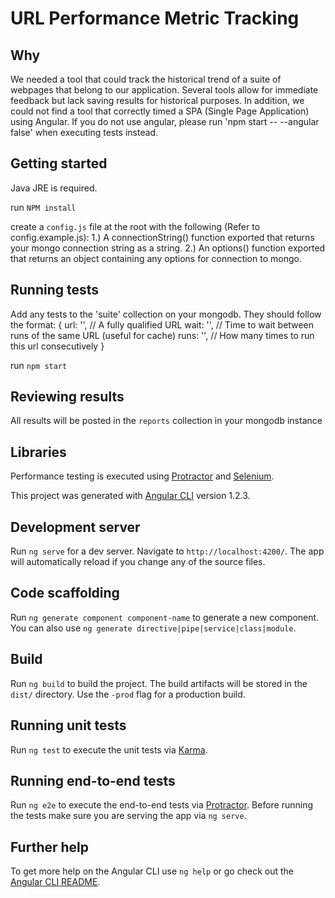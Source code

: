 # URL Performance Metric Tracking

## Why
We needed a tool that could track the historical trend of a suite of webpages that belong to our application.
Several tools allow for immediate feedback but lack saving results for historical purposes. In addition, we could not find
a tool that correctly timed a SPA (Single Page Application) using Angular. If you do not use angular, please run 'npm start -- --angular false'
when executing tests instead.

## Getting started

Java JRE is required.

run `NPM install`

create a `config.js` file at the root with the following (Refer to config.example.js):
  1.) A connectionString() function exported that returns your mongo connection string as a string.
  2.) An options() function exported that returns an object containing any options for connection to mongo.

## Running tests

Add any tests to the 'suite' collection on your mongodb. They should follow the format:
  {
    url: '', // A fully qualified URL
    wait: '', // Time to wait between runs of the same URL (useful for cache)
    runs: '', // How many times to run this url consecutively
  }

run `npm start`

## Reviewing results
All results will be posted in the `reports` collection in your mongodb instance

## Libraries
Performance testing is executed using [Protractor](http://www.protractortest.org/) and [Selenium](http://www.seleniumhq.org/projects/webdriver/).

This project was generated with [Angular CLI](https://github.com/angular/angular-cli) version 1.2.3.

## Development server

Run `ng serve` for a dev server. Navigate to `http://localhost:4200/`. The app will automatically reload if you change any of the source files.

## Code scaffolding

Run `ng generate component component-name` to generate a new component. You can also use `ng generate directive|pipe|service|class|module`.

## Build

Run `ng build` to build the project. The build artifacts will be stored in the `dist/` directory. Use the `-prod` flag for a production build.

## Running unit tests

Run `ng test` to execute the unit tests via [Karma](https://karma-runner.github.io).

## Running end-to-end tests

Run `ng e2e` to execute the end-to-end tests via [Protractor](http://www.protractortest.org/).
Before running the tests make sure you are serving the app via `ng serve`.

## Further help

To get more help on the Angular CLI use `ng help` or go check out the [Angular CLI README](https://github.com/angular/angular-cli/blob/master/README.md).
